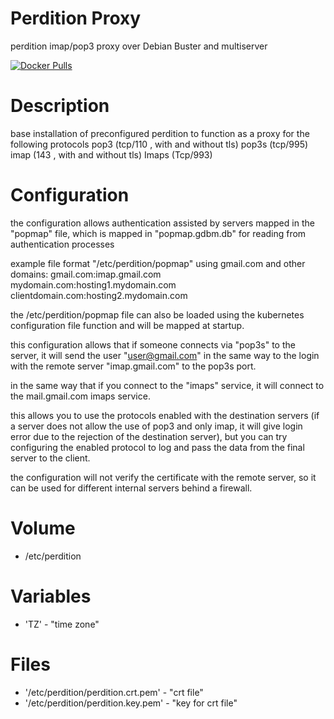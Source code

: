 # Perdition Proxy
 perdition imap/pop3 proxy over Debian Buster and multiserver

[![Docker Pulls](https://img.shields.io/docker/pulls/miguelwill/perdition-proxy.svg?style=plastic)](https://hub.docker.com/r/miguelwill/perdition-proxy/)

# Description
base installation of preconfigured perdition to function as a proxy for the following protocols
pop3 (tcp/110 , with and without tls)
pop3s (tcp/995)
imap (143 , with and without tls)
Imaps (Tcp/993)

# Configuration

the configuration allows authentication assisted by servers mapped in the "popmap" file, which is mapped in "popmap.gdbm.db" for reading from authentication processes

example file format "/etc/perdition/popmap" using gmail.com and other domains:
gmail.com:imap.gmail.com
mydomain.com:hosting1.mydomain.com
clientdomain.com:hosting2.mydomain.com

the /etc/perdition/popmap file can also be loaded using the kubernetes configuration file function and will be mapped at startup.

this configuration allows that if someone connects via "pop3s" to the server, it will send the user "user@gmail.com" in the same way to the login with the remote server "imap.gmail.com" to the pop3s port.

in the same way that if you connect to the "imaps" service, it will connect to the mail.gmail.com imaps service.

this allows you to use the protocols enabled with the destination servers (if a server does not allow the use of pop3 and only imap, it will give login error due to the rejection of the destination server), but you can try configuring the enabled protocol to log and pass the data from the final server to the client.

the configuration will not verify the certificate with the remote server, so it can be used for different internal servers behind a firewall.

# Volume

  * /etc/perdition 

# Variables

  * 'TZ' - "time zone"

# Files
  * '/etc/perdition/perdition.crt.pem' - "crt file"
  * '/etc/perdition/perdition.key.pem' - "key for crt file"
